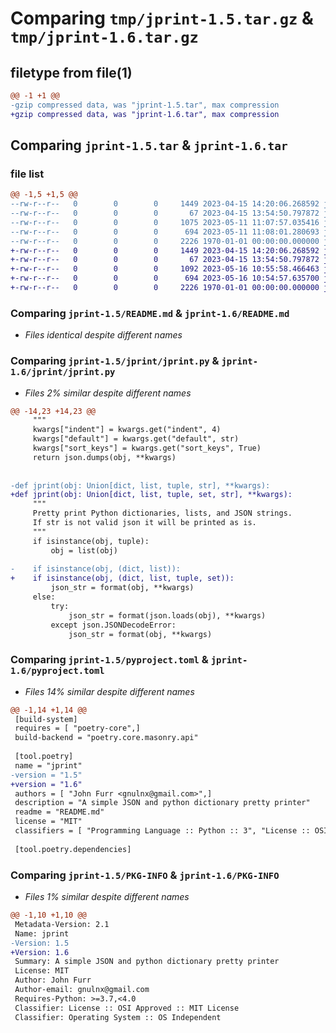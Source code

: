 # Comparing `tmp/jprint-1.5.tar.gz` & `tmp/jprint-1.6.tar.gz`

## filetype from file(1)

```diff
@@ -1 +1 @@
-gzip compressed data, was "jprint-1.5.tar", max compression
+gzip compressed data, was "jprint-1.6.tar", max compression
```

## Comparing `jprint-1.5.tar` & `jprint-1.6.tar`

### file list

```diff
@@ -1,5 +1,5 @@
--rw-r--r--   0        0        0     1449 2023-04-15 14:20:06.268592 jprint-1.5/README.md
--rw-r--r--   0        0        0       67 2023-04-15 13:54:50.797872 jprint-1.5/jprint/__init__.py
--rw-r--r--   0        0        0     1075 2023-05-11 11:07:57.035416 jprint-1.5/jprint/jprint.py
--rw-r--r--   0        0        0      694 2023-05-11 11:08:01.280693 jprint-1.5/pyproject.toml
--rw-r--r--   0        0        0     2226 1970-01-01 00:00:00.000000 jprint-1.5/PKG-INFO
+-rw-r--r--   0        0        0     1449 2023-04-15 14:20:06.268592 jprint-1.6/README.md
+-rw-r--r--   0        0        0       67 2023-04-15 13:54:50.797872 jprint-1.6/jprint/__init__.py
+-rw-r--r--   0        0        0     1092 2023-05-16 10:55:58.466463 jprint-1.6/jprint/jprint.py
+-rw-r--r--   0        0        0      694 2023-05-16 10:54:57.635700 jprint-1.6/pyproject.toml
+-rw-r--r--   0        0        0     2226 1970-01-01 00:00:00.000000 jprint-1.6/PKG-INFO
```

### Comparing `jprint-1.5/README.md` & `jprint-1.6/README.md`

 * *Files identical despite different names*

### Comparing `jprint-1.5/jprint/jprint.py` & `jprint-1.6/jprint/jprint.py`

 * *Files 2% similar despite different names*

```diff
@@ -14,23 +14,23 @@
     """
     kwargs["indent"] = kwargs.get("indent", 4)
     kwargs["default"] = kwargs.get("default", str)
     kwargs["sort_keys"] = kwargs.get("sort_keys", True)
     return json.dumps(obj, **kwargs)
 
 
-def jprint(obj: Union[dict, list, tuple, str], **kwargs):
+def jprint(obj: Union[dict, list, tuple, set, str], **kwargs):
     """
     Pretty print Python dictionaries, lists, and JSON strings.
     If str is not valid json it will be printed as is.
     """
     if isinstance(obj, tuple):
         obj = list(obj)
 
-    if isinstance(obj, (dict, list)):
+    if isinstance(obj, (dict, list, tuple, set)):
         json_str = format(obj, **kwargs)
     else:
         try:
             json_str = format(json.loads(obj), **kwargs)
         except json.JSONDecodeError:
             json_str = format(obj, **kwargs)
```

### Comparing `jprint-1.5/pyproject.toml` & `jprint-1.6/pyproject.toml`

 * *Files 14% similar despite different names*

```diff
@@ -1,14 +1,14 @@
 [build-system]
 requires = [ "poetry-core",]
 build-backend = "poetry.core.masonry.api"
 
 [tool.poetry]
 name = "jprint"
-version = "1.5"
+version = "1.6"
 authors = [ "John Furr <gnulnx@gmail.com>",]
 description = "A simple JSON and python dictionary pretty printer"
 readme = "README.md"
 license = "MIT"
 classifiers = [ "Programming Language :: Python :: 3", "License :: OSI Approved :: MIT License", "Operating System :: OS Independent",]
 
 [tool.poetry.dependencies]
```

### Comparing `jprint-1.5/PKG-INFO` & `jprint-1.6/PKG-INFO`

 * *Files 1% similar despite different names*

```diff
@@ -1,10 +1,10 @@
 Metadata-Version: 2.1
 Name: jprint
-Version: 1.5
+Version: 1.6
 Summary: A simple JSON and python dictionary pretty printer
 License: MIT
 Author: John Furr
 Author-email: gnulnx@gmail.com
 Requires-Python: >=3.7,<4.0
 Classifier: License :: OSI Approved :: MIT License
 Classifier: Operating System :: OS Independent
```

